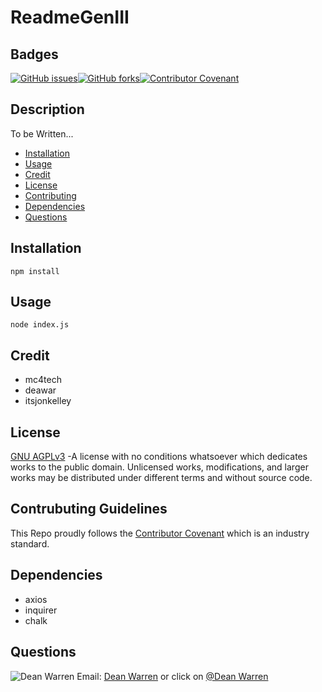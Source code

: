 # ReadmeGenIII 
 ## Badges  
[![GitHub issues](https://img.shields.io/github/issues/deawar/ReadmeGenIII?style=plastic)](undefined/network)[![GitHub forks](https://img.shields.io/github/forks/deawar/ReadmeGenIII?style=plastic)](undefined/network)[![Contributor Covenant](https://img.shields.io/badge/Contributor%20Covenant-v2.0%20adopted-ff69b4.svg?style=plastic)](code_of_conduct.md) 
## Description  
  To be Written...  
* [Installation](#installation)  
* [Usage](#usage)  
* [Credit](#credit)  
* [License](#license)  
* [Contributing](#contributing)  
* [Dependencies](#dependencies)  
* [Questions](#questions) 
  
## Installation  
``` 
npm install 
``` 
## Usage  
``` 
node index.js 
``` 
## Credit  
*  mc4tech  
*  deawar  
*  itsjonkelley  
  
## License  
[GNU AGPLv3](https://github.com/deawar/ReadmeGenIII/blob/master/LICENSE) -A license with no conditions whatsoever which dedicates works to the public domain. Unlicensed works, modifications, and larger works may be distributed under different terms and without source code.
  
## Contrubuting Guidelines 
 This Repo proudly follows the [Contributor Covenant](https://www.contributor-covenant.org/) which is an industry standard. 
 
## Dependencies  
* axios
* inquirer
* chalk
## Questions 
![Dean Warren](https://avatars3.githubusercontent.com/u/15312495?v=4&s=48)  Email: [Dean Warren](mailto:deawar@gmail.com) or  click on [@Dean Warren](https://github.com/deawar)